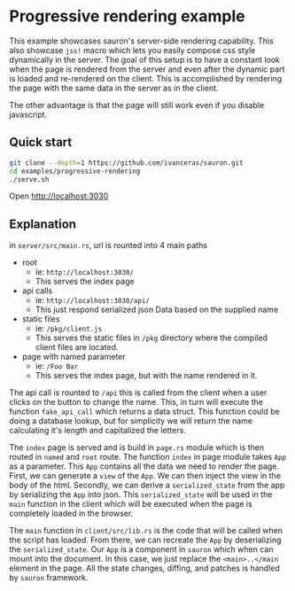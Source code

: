 # Progressive rendering example

This example showcases sauron's server-side rendering capability.
This also showcase `jss!` macro which lets you easily compose css style dynamically in the server.
The goal of this setup is to have a constant look when the page is rendered from the server and even after the dynamic part is loaded and re-rendered on the client.
This is accomplished by rendering the page with the same data in the server as in the client.

The other advantage is that the page will still work even if you disable javascript.

## Quick start

```sh
git clone --depth=1 https://github.com/ivanceras/sauron.git
cd examples/progressive-rendering
./serve.sh
```
Open [http://localhost:3030](http://localhost:3030)

## Explanation
in `server/src/main.rs`, url is rounted into 4 main paths
- root
    - ie: `http://localhost:3030/`
    - This serves the index page
- api calls
    - ie: `http://localhost:3030/api/`
    - This just respond serialized json Data based on the supplied name
- static files
    - ie: `/pkg/client.js`
    - This serves the static files in `/pkg` directory where the compiled client files are located.
- page with named parameter
    - ie: `/Foo Bar`
    - This serves the index page, but with the name rendered in it.

The api call is rounted to `/api` this is called from the client when a user
clicks on the button to change the name. This, in turn will execute the function `fake_api_call` which returns a data struct.
This function could be doing a database lookup, but for simplicity we will return the name calculating it's length and capitalized the letters.


The `index` page is served and is build in `page.rs` module which is then routed in `named` and `root` route.
The function `index` in page module takes `App` as a parameter. This `App` contains all the data we need to render the page.
First, we can generate a `view` of the `App`. We can then inject the view in the body of the html.
Secondly, we can derive a `serialized_state` from the app by serializing the `App` into json.
This `serialized_state` will be used in the `main` function in the client which will be executed when the page is completely loaded in the browser.

The `main` function in `client/src/lib.rs` is the code that will be called when the script has loaded.
From there, we can recreate the `App` by deserializing the `serialized_state`. Our `App` is a component in `sauron` which when can mount into the document.
In this case, we just replace the `<main>..</main` element in the page. All the state changes, diffing, and patches is handled by `sauron` framework.

